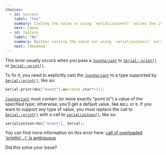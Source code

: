 ```yaml
---
choices:
  - id: success
    label: "Yes"
    summary: Casting the value or using `serializeJson()` solves the issue
    next: /done
  - id: failure
    label: "No"
    summary: Neither casting the value nor using `serializeJson()` solves the issue
    next: /deadend
---
```


This error usually occurs when you pass a [`JsonVariant`](/v6/api/jsonvariant/) to [`Serial::print()`](https://www.arduino.cc/reference/en/language/functions/communication/serial/print/) or [`Serial::print()`](https://www.arduino.cc/reference/en/language/functions/communication/serial/println/).

To fix it, you need to explicitly cast the [`JsonVariant`](/v6/api/jsonvariant/) to a type supported by [`Serial::print()`](https://www.arduino.cc/reference/en/language/functions/communication/serial/print/), like so:

```c++
Serial.print(doc["event"].as<const char*>());
```

[`JsonVariant`](/v6/api/jsonvariant/) must contain (or more exactly "point to") a value of the specified type; otherwise, you'll get a default value, like `NULL` or `0`. If you want to support any type of value, you must replace the call to [`Serial::print()`](https://www.arduino.cc/reference/en/language/functions/communication/serial/print/) with a call to [`serializeJson()`](/v6/api/json/serializejson/), like so:

```c++
serializeJson(doc["event"], Serial);
```

You can find more information on this error here: [call of overloaded 'println(...)' is ambiguous](/v6/error/call-of-overloaded-println-is-ambiguous/)

Did this solve your issue?